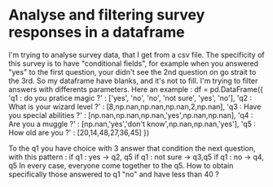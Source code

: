
# Analyse and filtering survey responses in a dataframe

I'm trying to analyse survey data, that I get from a csv file.
The specificity of this survey is to have "conditional fields", for example when you answered "yes" to the first question, your didn't see the 2nd question on go strait to the 3rd.
So my dataframe have blanks, and it's not to fill.
I'm trying to filter answers with differents parameters.
Here an example :
df = pd.DataFrame({
    'q1 : do you pratice magic ?' : ['yes', 'no', 'no', 'not sure', 'yes', 'no'],
    'q2 : What is your wizard level ?' : [8,np.nan,np.nan,np.nan,2,np.nan],
    'q3 : Have you special abilities ?' : [np.nan,np.nan,np.nan,'yes',np.nan,np.nan], 
    'q4 : Are you a muggle ?' : [np.nan,'yes','don\'t know',np.nan,np.nan,'yes'], 
    'q5 : How old are you ?' : [20,14,48,27,36,45]
    })

To the q1 you have choice with 3 answer that condition the next question, with this pattern :
if q1 : yes -> q2, q5
if q1 : not sure -> q3,q5
if q1 : no -> q4, q5
In every case, everyone come together to the q5.
How to obtain specifically those answered to q1 "no" and have less than 40 ?

        